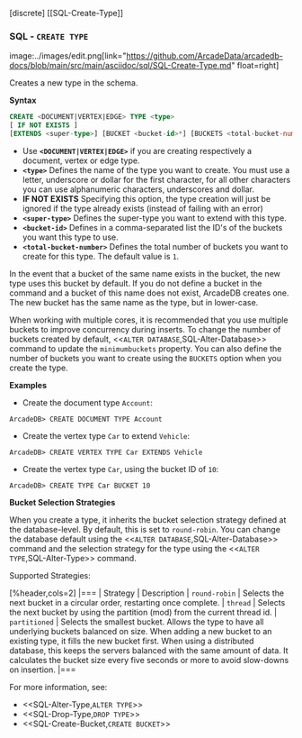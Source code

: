 [discrete]
[[SQL-Create-Type]]
### SQL - `CREATE TYPE`

image:../images/edit.png[link="https://github.com/ArcadeData/arcadedb-docs/blob/main/src/main/asciidoc/sql/SQL-Create-Type.md" float=right]

Creates a new type in the schema.

**Syntax**

```sql
CREATE <DOCUMENT|VERTEX|EDGE> TYPE <type> 
[ IF NOT EXISTS ]
[EXTENDS <super-type>] [BUCKET <bucket-id>*] [BUCKETS <total-bucket-number>]
```

- Use **`<DOCUMENT|VERTEX|EDGE>`** if you are creating respectively a document, vertex or edge type.
- **`<type>`** Defines the name of the type you want to create. You must use a letter, underscore or dollar for the first character,
  for all other characters you can use alphanumeric characters, underscores and dollar.
- **IF NOT EXISTS** Specifying this option, the type creation will just be ignored if the type already exists (instead of failing
  with an error)
- **`<super-type>`** Defines the super-type you want to extend with this type.
- **`<bucket-id>`**  Defines in a comma-separated list the ID's of the buckets you want this type to use.
- **`<total-bucket-number>`** Defines the total number of buckets you want to create for this type. The default value is `1`.

In the event that a bucket of the same name exists in the bucket, the new type uses this bucket by default. If you do not define a
bucket in the command and a bucket of this name does not exist, ArcadeDB creates one. The new bucket has the same name as the type,
but in lower-case.

When working with multiple cores, it is recommended that you use multiple buckets to improve concurrency during inserts. To change
the number of buckets created by default, <<`ALTER DATABASE`,SQL-Alter-Database>> command to update the `minimumbuckets` property.
You can also define the number of buckets you want to create using the `BUCKETS` option when you create the type.

**Examples**

- Create the document type `Account`:

```
ArcadeDB> CREATE DOCUMENT TYPE Account
```

- Create the vertex type `Car` to extend `Vehicle`:

```
ArcadeDB> CREATE VERTEX TYPE Car EXTENDS Vehicle
```

- Create the vertex type `Car`, using the bucket ID of `10`:

```
ArcadeDB> CREATE TYPE Car BUCKET 10
```

**Bucket Selection Strategies**

When you create a type, it inherits the bucket selection strategy defined at the database-level. By default, this is set to
`round-robin`. You can change the database default using the <<`ALTER DATABASE`,SQL-Alter-Database>> command and the selection
strategy for the type using the <<`ALTER TYPE`,SQL-Alter-Type>> command.

Supported Strategies:

[%header,cols=2]
|===
| Strategy | Description
| `round-robin` | Selects the next bucket in a circular order, restarting once complete.
| `thread` | Selects the next bucket by using the partition (mod) from the current thread id.
| `partitioned` | Selects the smallest bucket. Allows the type to have
all underlying buckets balanced on size. When adding a new bucket to an existing type, it fills the new bucket first. When using a
distributed database, this keeps the servers balanced with the same amount of data. It calculates the bucket size every five seconds
or more to avoid slow-downs on insertion.
|===


For more information, see:

- <<SQL-Alter-Type,`ALTER TYPE`>>
- <<SQL-Drop-Type,`DROP TYPE`>>
- <<SQL-Create-Bucket,`CREATE BUCKET`>>

